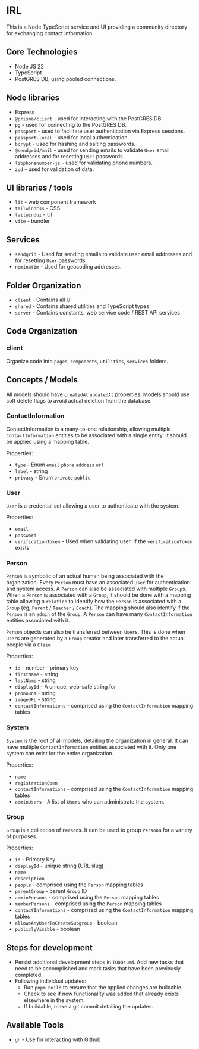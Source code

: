 # IRL
This is a Node TypeScript service and UI providing a community directory for exchanging contact information.

## Core Technologies
* Node JS 22
* TypeScript
* PostGRES DB, using pooled connections.

## Node libraries
* Express
* `@prisma/client` - used for interacting with the PostGRES DB.
* `pg` - used for connecting to the PostGRES DB.
* `passport` - used to facilitate user authentication via Express sessions.
* `passport-local` - used for local authentication.
* `bcrypt` - used for hashing and salting passwords.
* `@sendgrid/mail` - used for sending emails to validate `User` email addresses and for resetting `User` passwords.
* `libphonenumber-js` - used for validating phone numbers.
* `zod` - used for validation of data.

## UI libraries / tools
* `lit` - web component framework
* `tailwindcss` - CSS
* `tailwindui` - UI
* `vite` - bundler

## Services
* `sendgrid` - Used for sending emails to validate `User` email addresses and for resetting `User` passwords.
* `nominatim` - Used for geocoding addresses.

## Folder Organization
* `client` - Contains all UI
* `shared` - Contains shared utilities and TypeScript types
* `server` - Contains constants, web service code / REST API services

## Code Organization

### client
Organize code into `pages`, `components`, `utilities`, `services` folders.

## Concepts / Models
All models should have `createdAt` `updatedAt` properties.
Models should use soft delete flags to avoid actual deletion from the database.

### ContactInformation
ContactInformation is a many-to-one relationship, allowing multiple `ContactInformation` entities to be associated with a single entity.
It should be applied using a mapping table.

Properties:
* `type` - Enum `email` `phone` `address` `url`
* `label` - string
* `privacy` - Enum `private` `public`

### User
`User` is a credential set allowing a user to authenticate with the system.

Properties:
* `email`
* `password`
* `verificationToken` - Used when validating user.  If the `verificationToken` exists

### Person
`Person` is symbolic of an actual human being associated with the organization.  Every `Person` must have an associated `User` for authentication and system access.
A `Person` can also be associated with multiple `Group`s.  When a `Person` is associated with a `Group`, it should be done with a mapping table allowing a `relation` to identify how the `Person` is associated with a `Group` (eg, `Parent` / `Teacher` / `Coach`).  The mapping should also identify if the `Person` is an `admin` of the `Group`.  A `Person` can have many `ContactInformation` entities associated with it.

`Person` objects can also be transferred between `User`s.  This is done when `User`s are generated by a `Group` creator and later transferred to the actual people via a `Claim`

Properties:
* `id` - number - primary key 
* `firstName` - string
* `lastName` - string
* `displayId` - A unique, web-safe string for 
* `pronouns` - string
* `imageURL` - string
* `contactInformations` - comprised using the `ContactInformation` mapping tables

### System
`System` is the root of all models, detailing the organization in general.
It can have multiple `ContactInformation` entities associated with it.
Only one system can exist for the entire organization.

Properties:
* `name`
* `registrationOpen`
* `contactInformations` - comprised using the `ContactInformation` mapping tables
* `adminUsers` - A list of `User`s who can administrate the system.

### Group
`Group` is a collection of `Person`s.  It can be used to group `Person`s for a variety of purposes.

Properties:
* `id` - Primary Key
* `displayId` - unique string (URL slug)
* `name`
* `description`
* `people` - comprised using the `Person` mapping tables
* `parentGroup` - parent `Group` ID
* `adminPersons` - comprised using the `Person` mapping tables
* `memberPersons` - comprised using the `Person` mapping tables
* `contactInformations` - comprised using the `ContactInformation` mapping tables
* `allowsAnyUserToCreateSubgroup` - boolean
* `publiclyVisible` - boolean

## Steps for development
* Persist additional development steps in `TODOs.md`.  Add new tasks that need to be accomplished and mark tasks that have been previously completed.
* Following individual updates:
    * Run `pnpm build` to ensure that the applied changes are buildable.
    * Check to see if new functionality was added that already exists elsewhere in the system.
    * If buildable, make a git commit detailing the updates.

## Available Tools
* `gh` - Use for interacting with Github